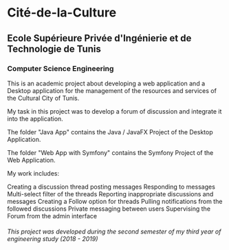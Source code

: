 # Cité-de-la-Culture
## Ecole Supérieure Privée d'Ingénierie et de Technologie de Tunis
### Computer Science Engineering
This is an academic project about developing a web application and a Desktop application for the management of the resources and services of the Cultural City of Tunis.

My task in this project was to develop a forum of discussion and integrate it into the application.

The folder "Java App" contains the Java / JavaFX Project of the Desktop Application.

The folder "Web App with Symfony" contains the Symfony Project of the Web Application.

My work includes:

Creating a discussion thread
posting messages
Responding to messages
Multi-select filter of the threads
Reporting inappropriate discussions and messages
Creating a Follow option for threads
Pulling notifications from the followed discussions
Private messaging between users
Supervising the Forum from the admin interface
###### This project was developed during the second semester of my third year of engineering study (2018 - 2019)
